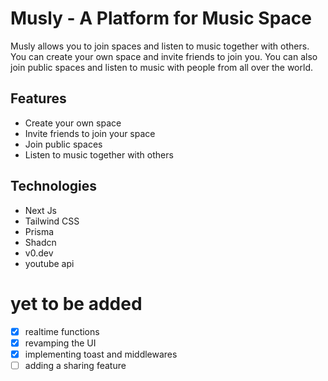 # Musly - A Platform for Music Space

Musly allows you to join spaces and listen to music together with others. You can create your own space and invite friends to join you. You can also join public spaces and listen to music with people from all over the world.

## Features

- Create your own space
- Invite friends to join your space
- Join public spaces
- Listen to music together with others

## Technologies

- Next Js
- Tailwind CSS
- Prisma
- Shadcn
- v0.dev
- youtube api

# yet to be added
- [x] realtime functions
- [x] revamping the UI
- [x] implementing toast and middlewares
- [ ] adding a sharing feature
